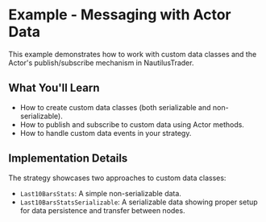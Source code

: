 # Example - Messaging with Actor Data

This example demonstrates how to work with custom data classes
and the Actor's publish/subscribe mechanism in NautilusTrader.

## What You'll Learn

- How to create custom data classes (both serializable and non-serializable).
- How to publish and subscribe to custom data using Actor methods.
- How to handle custom data events in your strategy.

## Implementation Details

The strategy showcases two approaches to custom data classes:

- `Last10BarsStats`: A simple non-serializable data.
- `Last10BarsStatsSerializable`: A serializable data showing proper setup for data persistence and transfer between nodes.
